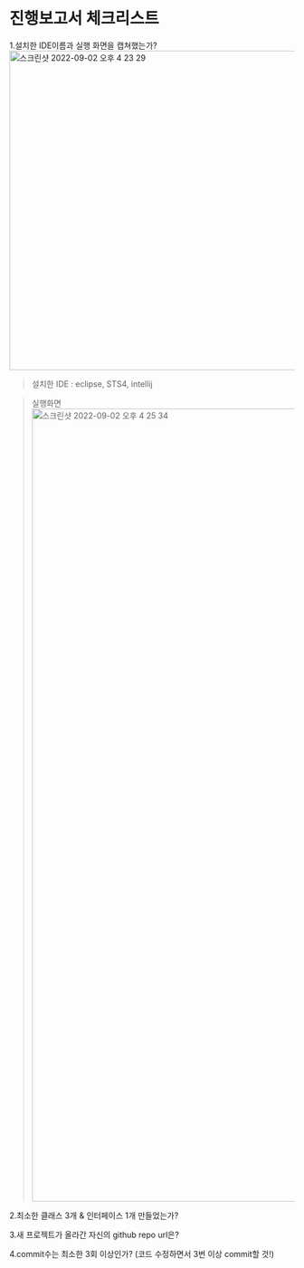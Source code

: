 # 진행보고서 체크리스트

1.설치한 IDE이름과 실행 화면을 캡쳐했는가?<br>
<img width="564" alt="스크린샷 2022-09-02 오후 4 23 29" src="https://user-images.githubusercontent.com/103713510/188081809-bb114cdb-3a3e-4318-ba82-5718964605b2.png"> <br>

> 설치한 IDE : eclipse, STS4, intellij <br>

> 실행화면 <br>
<img width="1401" alt="스크린샷 2022-09-02 오후 4 25 34" src="https://user-images.githubusercontent.com/103713510/188082104-be9b4d9f-1ea3-4623-9122-38c3f1e3e0f3.png"> <br>


2.최소한 클래스 3개 & 인터페이스 1개 만들었는가?

3.새 프로젝트가 올라간 자신의 github repo url은?

4.commit수는 최소한 3회 이상인가? (코드 수정하면서 3번 이상 commit할 것!)

